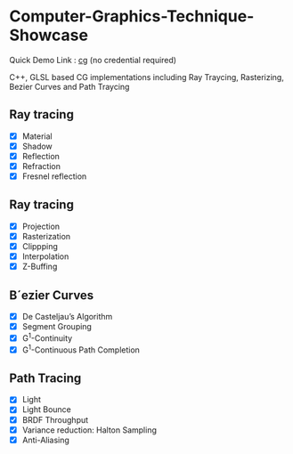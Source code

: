# Computer-Graphics-Technique-Showcase

Quick Demo Link : [cg](http://cg.cs.ucl.ac.uk/) (no credential required)

C++, GLSL based CG implementations including Ray Traycing, Rasterizing, Bezier Curves and Path Traycing

## Ray tracing
- [x] Material
- [x] Shadow
- [x] Reflection
- [x] Refraction
- [x] Fresnel reflection

## Ray tracing


- [x] Projection
- [x] Rasterization
- [x] Clippping
- [x] Interpolation
- [x] Z-Buffing

## B´ezier Curves


- [x] De Casteljau’s Algorithm
- [x] Segment Grouping
- [x] G<sup>1</sup>-Continuity
- [x] G<sup>1</sup>-Continuous Path Completion

## Path Tracing
- [x] Light
- [x] Light Bounce
- [x] BRDF Throughput 
- [x] Variance reduction: Halton Sampling
- [x] Anti-Aliasing
